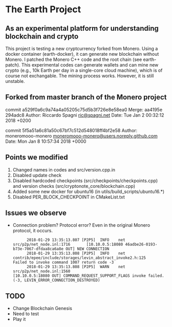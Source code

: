 # The Earth Project

## As an experimental platform for understanding blockchain and crypto
This project is testing a new cryptcurrency forked from Monero. Using a docker container (earth-docker), it can generate new blockchain without Monero. I patched the Monero C++ code and the root chain (see earth-patch). This experimental codes can generate wallets and can mine new crypto (e.g., 10k Earth per day in a single-core cloud machine), which is of course not exchangable. The mining process works. However, it is still unstable. 


## Forked from master branch of the Monero project
commit a529f0a6c9a74a4a05205c75d5b3f726e8e58ea0
Merge: aa4195e 294adc8
Author: Riccardo Spagni <ric@spagni.net>
Date:   Tue Jan 2 00:32:12 2018 +0200


commit 5f5a51a6c81a50c67bf7c512d548018ff4bf2e58
Author: moneromooo-monero <moneromooo-monero@users.noreply.github.com>
Date:   Mon Jan 8 10:57:34 2018 +0000



## Points we modified
1. Changed names in codes and src/version.cpp.in
2. Disabled update check
3. Disabled hardcoded checkpoints (src/checkpoints/checkpoints.cpp) and version checks (src/cryptonote_core/blockchain.cpp)
4. Added some new docker for ubuntu16 (in utils/build_scripts/ubuntu16.*)
5. Disabled PER_BLOCK_CHECKPOINT in CMakeList.txt


## Issues we observe

* Connection problem? Protocol error? Even in the original Monero protocol, it occurs.

            2018-01-29 13:35:13.807 [P2P5]  INFO    net     src/p2p/net_node.inl:1716       [10.10.0.5:18080 46adbe26-0193-b73e-7067-dfdaa8ca6a8e OUT] NEW CONNECTION
            2018-01-29 13:35:13.808 [P2P5]  INFO    net     contrib/epee/include/storages/levin_abstract_invoke2.h:125                            Failed to invoke command 1007 return code -3
            2018-01-29 13:35:13.808 [P2P5]  WARN    net     src/p2p/net_node.inl:1560                                                             [10.10.0.5:18080 OUT] COMMAND_REQUEST_SUPPORT_FLAGS invoke failed. (-3, LEVIN_ERROR_CONNECTION_DESTROYED)


## TODO
* Change Blockchain Genesis
* Need to test
* Play it
